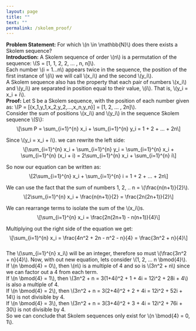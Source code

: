 ```yaml
---
layout: page
title: "" 
text: ""
permalink: /skolem_proof/
---
```

<div class="math-wrap">
<p><strong>Problem Statement:</strong> For which <span class="math inline">\(n \in \mathbb{N}\)</span> does there exists a Skolem sequence?<br />
<strong>Introduction:</strong> A Skolem sequence of order <span class="math inline">\(n\)</span> is a permutation of the sequence: <span class="math inline">\(S = [1, 1, 2, 2, ... , n, n]\)</span>.<br />
Each number <span class="math inline">\(i = 1...n\)</span> appears twice in the sequence, the position of the first instance of <span class="math inline">\(i\)</span> we will call <span class="math inline">\(x_i\)</span> and the second <span class="math inline">\(y_i\)</span>.<br />
A Skolem sequence also has the property that each pair of numbers <span class="math inline">\(x_i\)</span> and <span class="math inline">\(y_i\)</span> are separated in position equal to their value, <span class="math inline">\(i\)</span>. That is, <span class="math inline">\(y_i = x_i + i\)</span>.<br />
<strong>Proof:</strong> Let S be a Skolem sequence, with the position of each number given as: <span class="math inline">\(P = [{x_1,y_1,x_2,y_2,...,x_n,y_n}] = [1, 2, ... , 2n]\)</span>.<br />
Consider the sum of positions <span class="math inline">\(x_i\)</span> and <span class="math inline">\(y_i\)</span> in the sequence Skolem sequence <span class="math inline">\(S\)</span>: <span class="math display">\[\sum P = \sum_{i=1}^{n} x_i + \sum_{i=1}^{n} y_i = 1 + 2 + ... + 2n\]</span></p>
<p>Since <span class="math inline">\(y_i = x_i + i\)</span>. we can rewrite the left side: <span class="math display">\[\sum_{i=1}^{n} x_i + \sum_{i=1}^{n} y_i = \sum_{i=1}^{n} x_i + \sum_{i=1}^{n} (x_i + i) = 2\sum_{i=1}^{n} x_i + \sum_{i=1}^{n} i\]</span></p>
<p>So now our equation can be written as: <span class="math display">\[2\sum_{i=1}^{n} x_i + \sum_{i=1}^{n} i  = 1 + 2 + ... + 2n\]</span></p>
<p>We can use the fact that the sum of numbers 1, 2, .. n = <span class="math inline">\(\frac{n(n+1)}{2}\)</span>. <span class="math display">\[2\sum_{i=1}^{n} x_i + \frac{n(n+1)}{2}  = \frac{2n(2n+1)}{2}\]</span></p>
<p>We can rearrange terms to isolate the sum of the <span class="math inline">\(x_i\)</span>s. <span class="math display">\[\sum_{i=1}^{n} x_i = \frac{2n(2n+1) - n(n+1)}{4}\]</span></p>
<p>Multiplying out the right side of the equation we get: <span class="math display">\[\sum_{i=1}^{n} x_i = \frac{4n^2 + 2n - n^2 - n}{4} = \frac{3n^2 + n}{4}\]</span><br />
The <span class="math inline">\(\sum_{i=1}^{n} x_i\)</span> will be an integer, therefore so must <span class="math inline">\(\frac{3n^2 + n}{4}\)</span>. Now, with out new equation, lets consider <span class="math inline">\(1, 2, ... n \bmod{4}\)</span>.<br />
If <span class="math inline">\(n \bmod{4} = 0\)</span>, then <span class="math inline">\(n\)</span> is a multiple of 4 and so is <span class="math inline">\(3n^2 + n\)</span> since we can factor out a 4 from each term.<br />
If <span class="math inline">\(n \bmod{4} = 1\)</span>, then <span class="math inline">\(3n^2 + n = 3(1+4i)^2 + 1 + 4i = 12i^2 + 28i + 4\)</span> is also a multiple of 4.<br />
If <span class="math inline">\(n \bmod{4} = 2\)</span>, then <span class="math inline">\(3n^2 + n = 3(2+4i)^2 + 2 + 4i = 12i^2 + 52i + 14\)</span> is not divisible by 4.<br />
If <span class="math inline">\(n \bmod{4} = 3\)</span>, then <span class="math inline">\(3n^2 + n = 3(3+4i)^2 + 3 + 4i = 12i^2 + 76i + 30\)</span> is not divisible by 4.<br />
So we can conclude that Skolem sequences only exist for <span class="math inline">\(n \bmod{4} = 0, 1\)</span>.</p>
</div>
